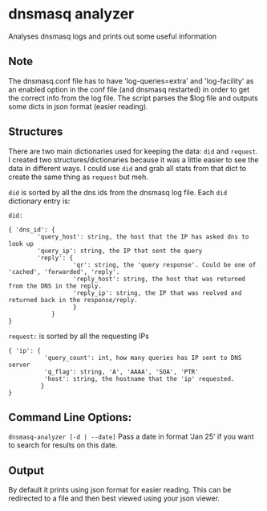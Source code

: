 # dnsmasq analyzer
Analyses dnsmasq logs and prints out some useful information 

## Note
The dnsmasq.conf file has to have 'log-queries=extra' and 'log-facility' as an enabled option in the conf file (and dnsmasq restarted) in order to get the correct info from the log file.
The script parses the $log file and outputs some dicts in json format (easier reading). 

## Structures
There are two main dictionaries used for keeping the data: ```did``` and ```request```. I created two structures/dictionaries because it was a little easier to see the data in different ways. I could use ```did``` and grab all stats from that dict to create the same thing as ```request``` but meh.

```did``` is sorted by all the dns ids from the dnsmasq log file. Each ```did``` dictionary entry is:

```did:```

    { 'dns_id': {
            'query_host': string, the host that the IP has asked dns to look up
            'query_ip': string, the IP that sent the query
            'reply': {  
                      'qr': string, the 'query response'. Could be one of 'cached', 'forwarded', 'reply'.
                      'reply_host': string, the host that was returned from the DNS in the reply.
                      'reply_ip': string, the IP that was reolved and returned back in the response/reply.
                      }
                }
    }

```request:``` is sorted by all the requesting IPs

    { 'ip': {
              'query_count': int, how many queries has IP sent to DNS server
              'q_flag': string, 'A', 'AAAA', 'SOA', 'PTR'
              'host': string, the hostname that the 'ip' requested.
             }
    }
## Command Line Options:

<code>dnsmasq-analyzer [-d | --date]</code> Pass a date in format 'Jan 25' if you want to search for results on this date.

## Output
By default it prints using json format for easier reading. This can be redirected to a file and then best viewed using your json viewer. 
